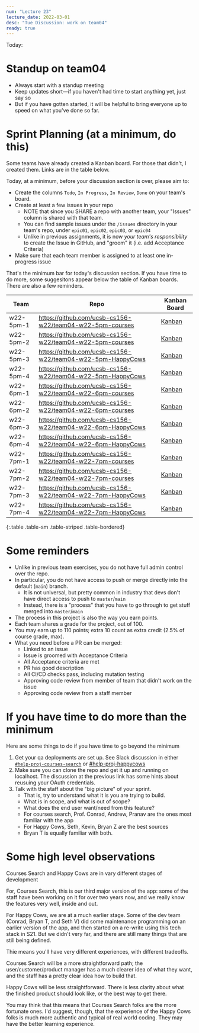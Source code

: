 ```yaml
---
num: "Lecture 23"
lecture_date: 2022-03-01
desc: "Tue Discussion: work on team04"
ready: true
---
```



Today:

# Standup on team04

* Always start with a standup meeting
* Keep updates short—if you haven't had time to start anything yet, just say so
* But if you have gotten started, it will be helpful to bring everyone up to speed on what you've done so far.

# Sprint Planning (at a minimum, do this)

Some teams have already created a Kanban board.  For those that didn't, I  created them.  Links are in the table below.

Today, at a minimum, before your discussion section is over, please aim to:
* Create the columns `Todo`, `In Progress`, `In Review`, `Done` on your team's board.
* Create at least a few issues in your repo 
  - NOTE that since you SHARE a repo with another team, your "Issues" column is shared with that team.
  - You can find sample issues under the `/issues` directory in your team's repo, under `epic01`, `epic02`, `epic03`, or `epic04`
  - Unlike in previous assignments, it is now *your team's responsibility* to create the Issue in GitHub, and "groom" it (i.e. add Acceptance Criteria)
* Make sure that each team member is assigned to at least one in-progress issue

That's the minimum bar for today's discussion section.  If you have time to do more, some suggesitons appear below the table of Kanban boards.   There are also a few reminders.

| Team | Repo | Kanban Board | 
|------|------|---------------|
| w22-5pm-1 | <https://github.com/ucsb-cs156-w22/team04-w22-5pm-courses> | [Kanban](https://github.com/ucsb-cs156-w22/team04-w22-5pm-courses/projects/1) |
| w22-5pm-2 | <https://github.com/ucsb-cs156-w22/team04-w22-5pm-courses> | [Kanban](https://github.com/ucsb-cs156-w22/team04-w22-5pm-courses/projects/2) |
| w22-5pm-3 | <https://github.com/ucsb-cs156-w22/team04-w22-5pm-HappyCows> | [Kanban](https://github.com/ucsb-cs156-w22/team04-w22-5pm-HappyCows/projects/1) |
| w22-5pm-4 | <https://github.com/ucsb-cs156-w22/team04-w22-5pm-HappyCows> | [Kanban](https://github.com/ucsb-cs156-w22/team04-w22-5pm-HappyCows/projects/2) |
| w22-6pm-1 | <https://github.com/ucsb-cs156-w22/team04-w22-6pm-courses> | [Kanban](https://github.com/ucsb-cs156-w22/team04-w22-6pm-courses/projects/1) |
| w22-6pm-2 | <https://github.com/ucsb-cs156-w22/team04-w22-6pm-courses> | [Kanban](https://github.com/ucsb-cs156-w22/team04-w22-6pm-courses/projects/2) |
| w22-6pm-3 | <https://github.com/ucsb-cs156-w22/team04-w22-6pm-HappyCows> | [Kanban](https://github.com/ucsb-cs156-w22/team04-w22-6pm-HappyCows/projects/1) |
| w22-6pm-4 | <https://github.com/ucsb-cs156-w22/team04-w22-6pm-HappyCows> | [Kanban](https://github.com/ucsb-cs156-w22/team04-w22-6pm-HappyCows/projects/2) |
| w22-7pm-1 | <https://github.com/ucsb-cs156-w22/team04-w22-7pm-courses> | [Kanban](https://github.com/ucsb-cs156-w22/team04-w22-7pm-courses/projects/1) |
| w22-7pm-2 | <https://github.com/ucsb-cs156-w22/team04-w22-7pm-courses> | [Kanban](https://github.com/ucsb-cs156-w22/team04-w22-7pm-courses/projects/2) |
| w22-7pm-3 | <https://github.com/ucsb-cs156-w22/team04-w22-7pm-HappyCows> | [Kanban](https://github.com/ucsb-cs156-w22/team04-w22-7pm-HappyCows/projects/1) |
| w22-7pm-4 | <https://github.com/ucsb-cs156-w22/team04-w22-7pm-HappyCows> | [Kanban](https://github.com/ucsb-cs156-w22/team04-w22-7pm-HappyCows/projects/2) |
{:.table .table-sm .table-striped .table-bordered}


# Some reminders

* Unlike in previous team exercises, you do not have full admin control over the repo.
* In particular, you do not have access to push or merge directly into the default (`main`) branch.
  - It is not universal, but pretty common in industry that devs don't have direct access to push to `master`/`main`
  - Instead, there is a "process" that you have to go through to get stuff merged into `master`/`main`
* The process in this project is also the way you earn points.
* Each team shares a grade for the project, out of 100.
* You may earn up to 110 points; extra 10 count as extra credit (2.5% of course grade, max).
* What you need before a PR can be merged:
  - Linked to an issue
  - Issue is groomed with Acceptance Criteria
  - All Acceptance criteria are met
  - PR has good description
  - All CI/CD checks pass, including mutation testing
  - Approving code review from member of team that didn't work on the issue
  - Approving code review from a staff member

# If you have time to do more than the minimum

Here are some things to do if you have time to go beyond the minimum

1. Get your qa deployments are set up.   See Slack discussion in either [`#help-proj-courses-search`](https://ucsb-cs156-w22.slack.com/archives/C0350JFKJPM/p1646172077158749) or [#help-proj-happycows](https://ucsb-cs156-w22.slack.com/archives/C034XMDFSER/p1646172600790119)
2. Make sure you can clone the repo and get it up and running on localhost.  The discussion at the previous link has some hints about reusuing your OAuth credentials.
3. Talk with the staff about the "big picture" of your sprint.   
   - That is, try to understand what it is you are trying to build.  
   - What is in scope, and what is out of scope? 
   - What does the end user want/need from this feature?
   - For courses search, Prof. Conrad, Andrew, Pranav are the ones most familiar with the app
   - For Happy Cows, Seth, Kevin, Bryan Z are the best sources
   - Bryan T is equally familiar with both.

# Some high level observations

Courses Search and Happy Cows are in vary different stages of development

For, Courses Search, this is our third major version of the app: some of the staff have been working on it for over two years now, and we really know the features very well, inside and out.

For Happy Cows, we are at a much earlier stage.  Some of the dev team (Conrad, Bryan T, and Seth V) did some maintenance programming on an earlier version of the app, and then started on a re-write using this tech stack in S21.  But we didn't very far, and there are still many things that are still being defined.

Thie means you'll have very different experiences, with different tradeoffs.

Courses Search will be a more straightforward path; the user/customer/product manager has a much clearer idea of what they want, and the staff has a pretty clear idea how to build that.

Happy Cows will be less straightforward. There is less clarity about what the finished product should look like, or the best way to get there.

You may think that this means that Courses Search folks are the more fortunate ones.  I'd suggest, though, that the experience of the Happy Cows folks is much more authentic and typical of real world coding.  They may have the better learning experience.

